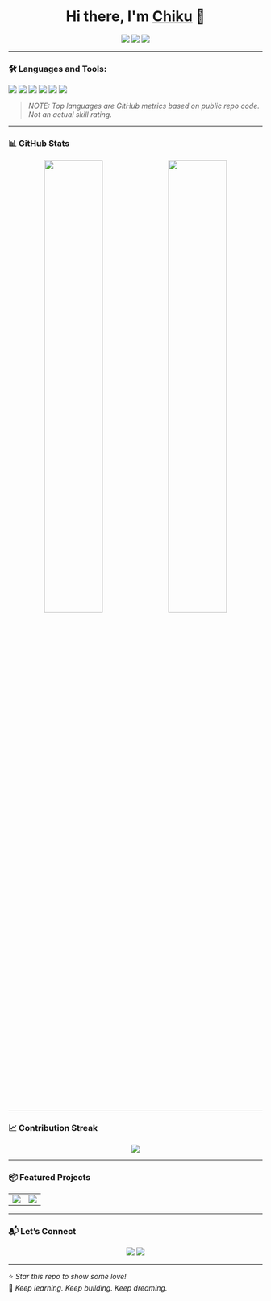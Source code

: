 <h1 align="center">Hi there, I'm <a href="https://github.com/nvrunx">Chiku</a> 👋</h1>

<p align="center">
  <a href="https://github.com/ChikuBoy"><img src="https://img.shields.io/github/followers/ChikuBoy?label=Follow&style=social"></a>
  <a href="#"><img src="https://img.shields.io/badge/Discord-ChikuBoy%230001-7289DA?logo=discord"></a>
  <a href="#"><img src="https://img.shields.io/twitter/follow/ChikuBoy?style=social" /></a>
</p>

---

### 🛠️ Languages and Tools:

<p>
  <img src="https://img.shields.io/badge/Python-3776AB?style=flat&logo=python&logoColor=white"/>
  <img src="https://img.shields.io/badge/Kotlin-0095D5?style=flat&logo=kotlin&logoColor=white"/>
  <img src="https://img.shields.io/badge/CSharp-239120?style=flat&logo=c-sharp&logoColor=white"/>
  <img src="https://img.shields.io/badge/FFmpeg-007808?style=flat&logo=ffmpeg&logoColor=white"/>
  <img src="https://img.shields.io/badge/Unity-000000?style=flat&logo=unity&logoColor=white"/>
  <img src="https://img.shields.io/badge/Vulkan-AC162C?style=flat&logo=vulkan&logoColor=white"/>
</p>

> _NOTE: Top languages are GitHub metrics based on public repo code. Not an actual skill rating._

---

### 📊 GitHub Stats

<p align="center">
  <img src="https://github-readme-stats.vercel.app/api?username=ChikuBoy&show_icons=true&theme=radical&border_radius=10&count_private=true" width="48%"/>
  <img src="https://github-readme-stats.vercel.app/api/top-langs/?username=ChikuBoy&layout=compact&theme=radical&border_radius=10" width="48%"/>
</p>

---

### 📈 Contribution Streak

<p align="center">
  <img src="https://streak-stats.demolab.com/?user=ChikuBoy&theme=radical&border_radius=10"/>
</p>

---

### 📦 Featured Projects

<table>
  <tr>
    <td align="center">
      <a href="https://github.com/ChikuBoy/Jarvis-AI">
        <img src="https://github-readme-stats.vercel.app/api/pin/?username=ChikuBoy&repo=Jarvis-AI&theme=radical" />
      </a>
    </td>
    <td align="center">
      <a href="https://github.com/ChikuBoy/Pishot">
        <img src="https://github-readme-stats.vercel.app/api/pin/?username=ChikuBoy&repo=Pishot&theme=radical" />
      </a>
    </td>
  </tr>
</table>

---

### 📬 Let’s Connect

<p align="center">
  <a href="mailto:youremail@example.com"><img src="https://img.shields.io/badge/Email-Drop%20a%20Message-blue?logo=gmail" /></a>
  <a href="https://github.com/ChikuBoy"><img src="https://img.shields.io/badge/GitHub-ChikuBoy-181717?logo=github" /></a>
</p>

---

⭐ *Star this repo to show some love!*  
🧠 *Keep learning. Keep building. Keep dreaming.*
